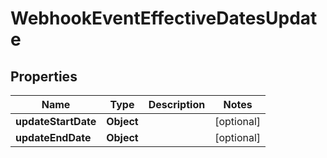 

# WebhookEventEffectiveDatesUpdate


## Properties

| Name | Type | Description | Notes |
|------------ | ------------- | ------------- | -------------|
|**updateStartDate** | **Object** |  |  [optional] |
|**updateEndDate** | **Object** |  |  [optional] |



